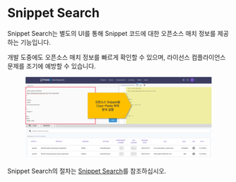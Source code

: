 # Snippet Search

Snippet Search는 별도의 UI를 통해 Snippet 코드에 대한 오픈소스 매치 정보를 제공하는 기능입니다.

개발 도중에도 오픈소스 매치 정보를 빠르게 확인할 수 있으며, 라이선스 컴플라이언스 문제를 조기에 예방할 수 있습니다.

<figure><img src="../../.gitbook/assets/image (58).png" alt=""><figcaption></figcaption></figure>

Snippet Search의 절차는 [Snippet Search](../../manual/webapp/tools/snippet-search.md)를 참조하십시오.
